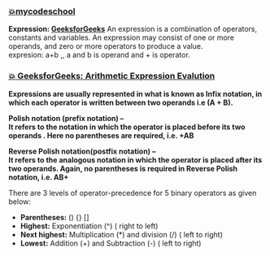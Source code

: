 ### [:boom:mycodeschool](https://www.youtube.com/watch?v=jos1Flt21is&list=PL2_aWCzGMAwI3W_JlcBbtYTwiQSsOTa6P&index=20&t=91s)  
**Expression: [GeeksforGeeks](https://www.geeksforgeeks.org/what-is-an-expression-and-what-are-the-types-of-expressions/?ref=rp)** An expression is a combination of operators, constants and variables. An expression may consist of one or more operands, and zero or more operators to produce a value.   
expresion: a+b ,, a and b is operand and + is operator.    
### [:boom: GeeksforGeeks: Arithmetic Expression Evalution](https://www.geeksforgeeks.org/arithmetic-expression-evalution/)  
**Expressions are usually represented in what is known as Infix notation, in which each operator is written between two operands i.e  (A + B).**      
  
**Polish notation (prefix notation) –**  
**It refers to the notation in which the operator is placed before its two operands . Here no parentheses are required, i.e.  +AB**    
  
**Reverse Polish notation(postfix notation) –**  
**It refers to the analogous notation in which the operator is placed after its two operands. Again, no parentheses is required in Reverse Polish notation, i.e. AB+**    

There are 3 levels of operator-precedence for 5 binary operators as given below:    

* **Parentheses:**  () {} []    
* **Highest:**  Exponentiation (^) ( right to left)   
* **Next highest:**  Multiplication (*) and division (/)   ( left to right)  
* **Lowest:**  Addition (+) and Subtraction (-)   ( left to right)  
